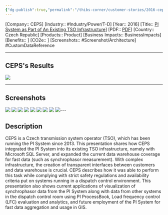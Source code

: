 ```yaml
---
{"dg-publish":true,"permalink":"/thibs-corner/customer-stories/2016-ceps-pi-system-as-part-of-an-existing-tso-infrastructure/"}
---
```


[Company:: CEPS]
[Industry:: #Industry/Power/T-D]
[Year:: 2016]
[Title:: [PI System as Part of An Existing TSO Infrastructure](https://resources.osisoft.com/presentations/ceps--pi-system-as-part-of-an-existing-tso-infrastructure/)]
[PDF:: [PDF](https://cdn.osisoft.com/osi/presentations/2016-users-conference-emea-berlin/2016-users-conference-emea-berlin-d2-TD-E060-CEPS-IndSoft-TauerL-CEPS-PI-System-as-Part-of-An-Existing-TSO-Infrastructure.pdf)]
[Country:: Czech Republic]
[Products:: Product]
[Business Impacts:: BusinessImpacts]
[Benefits:: ]
[CO2e:: ]
[Screenshots:: #Screenshot/Architecture]
#CustomDataReference  

---
## CEPS's Results
![](https://i.imgur.com/cS0GD7G.png)

---
## Screenshots
![](https://i.imgur.com/2TNFtuu.png)
![](https://i.imgur.com/J2jpX4l.png)
![](https://i.imgur.com/z5XvnOh.png)
![](https://i.imgur.com/MyA0MAR.png)
![](https://i.imgur.com/XDo5EmN.png)
![](https://i.imgur.com/uf9Eaab.png)
![](https://i.imgur.com/VSdVHKy.png)
![](https://i.imgur.com/k6fXKmz.png)
![](https://i.imgur.com/mWPcsf6.png)---
## Description
CEPS is a Czech transmission system operator (TSO), which has been running the PI System since 2013. This presentation shares how CEPS integrated the PI System into its existing TSO infrastructure, namely with Microsoft SQL Server, and expanded the current data warehouse coverage for fast data (such as synchrophasor measurement). With complex infrastructure, the creation of transparent interfaces between customers and data warehouse is crucial. CEPS describes how it was able to perform this task while complying with strict safety regulations and availability criteria put on systems running in a dispatch control environment. This presentation also shows current applications of visualization of synchrophasor data from the PI System along with data from other systems in the dispatch control room using PI ProcessBook, Load frequency control (LFC) evaluation and analytics, and future employment of the PI System for fast data aggregation and usage in GIS.